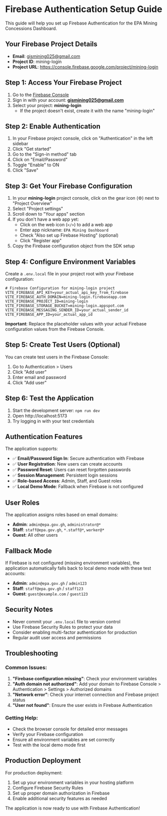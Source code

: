 # Firebase Authentication Setup Guide

This guide will help you set up Firebase Authentication for the EPA Mining Concessions Dashboard.

## Your Firebase Project Details

- **Email**: gismining025@gmail.com
- **Project ID**: mining-login
- **Project URL**: https://console.firebase.google.com/project/mining-login

## Step 1: Access Your Firebase Project

1. Go to the [Firebase Console](https://console.firebase.google.com/)
2. Sign in with your account: **gismining025@gmail.com**
3. Select your project: **mining-login**
   - If the project doesn't exist, create it with the name "mining-login"

## Step 2: Enable Authentication

1. In your Firebase project console, click on "Authentication" in the left sidebar
2. Click "Get started"
3. Go to the "Sign-in method" tab
4. Click on "Email/Password"
5. Toggle "Enable" to ON
6. Click "Save"

## Step 3: Get Your Firebase Configuration

1. In your **mining-login** project console, click on the gear icon (⚙️) next to "Project Overview"
2. Select "Project settings"
3. Scroll down to "Your apps" section
4. If you don't have a web app yet:
   - Click on the web icon (`</>`) to add a web app
   - Enter app nickname: `EPA Mining Dashboard`
   - Check "Also set up Firebase Hosting" (optional)
   - Click "Register app"
5. Copy the Firebase configuration object from the SDK setup

## Step 4: Configure Environment Variables

Create a `.env.local` file in your project root with your Firebase configuration:

```env
# Firebase Configuration for mining-login project
VITE_FIREBASE_API_KEY=your_actual_api_key_from_firebase
VITE_FIREBASE_AUTH_DOMAIN=mining-login.firebaseapp.com
VITE_FIREBASE_PROJECT_ID=mining-login
VITE_FIREBASE_STORAGE_BUCKET=mining-login.appspot.com
VITE_FIREBASE_MESSAGING_SENDER_ID=your_actual_sender_id
VITE_FIREBASE_APP_ID=your_actual_app_id
```

**Important**: Replace the placeholder values with your actual Firebase configuration values from the Firebase Console.

## Step 5: Create Test Users (Optional)

You can create test users in the Firebase Console:

1. Go to Authentication > Users
2. Click "Add user"
3. Enter email and password
4. Click "Add user"

## Step 6: Test the Application

1. Start the development server: `npm run dev`
2. Open http://localhost:5173
3. Try logging in with your test credentials

## Authentication Features

The application supports:

- ✅ **Email/Password Sign In**: Secure authentication with Firebase
- ✅ **User Registration**: New users can create accounts
- ✅ **Password Reset**: Users can reset forgotten passwords
- ✅ **Session Management**: Persistent login sessions
- ✅ **Role-based Access**: Admin, Staff, and Guest roles
- ✅ **Local Demo Mode**: Fallback when Firebase is not configured

## User Roles

The application assigns roles based on email domains:

- **Admin**: `admin@epa.gov.gh`, `administrator@*`
- **Staff**: `staff@epa.gov.gh`, `*.staff@*`, `worker@*`
- **Guest**: All other users

## Fallback Mode

If Firebase is not configured (missing environment variables), the application automatically falls back to local demo mode with these test accounts:

- **Admin**: `admin@epa.gov.gh` / `admin123`
- **Staff**: `staff@epa.gov.gh` / `staff123`
- **Guest**: `guest@example.com` / `guest123`

## Security Notes

- Never commit your `.env.local` file to version control
- Use Firebase Security Rules to protect your data
- Consider enabling multi-factor authentication for production
- Regular audit user access and permissions

## Troubleshooting

### Common Issues:

1. **"Firebase configuration missing"**: Check your environment variables
2. **"Auth domain not authorized"**: Add your domain to Firebase Console > Authentication > Settings > Authorized domains
3. **"Network error"**: Check your internet connection and Firebase project status
4. **"User not found"**: Ensure the user exists in Firebase Authentication

### Getting Help:

- Check the browser console for detailed error messages
- Verify your Firebase configuration
- Ensure all environment variables are set correctly
- Test with the local demo mode first

## Production Deployment

For production deployment:

1. Set up your environment variables in your hosting platform
2. Configure Firebase Security Rules
3. Set up proper domain authorization in Firebase
4. Enable additional security features as needed

The application is now ready to use with Firebase Authentication!
